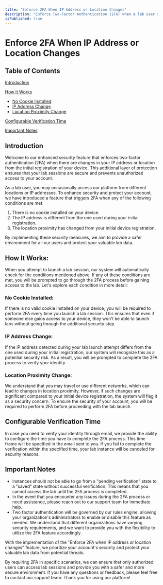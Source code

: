 ```yaml
---
title: "Enforce 2FA When IP Address or Location Changes"
description: "Enforce Two-Factor Authentication (2FA) when a lab user's IP address or location changes from their initial device registration."
isPublished: true
---
```


# Enforce 2FA When IP Address or Location Changes

## Table of Contents

[Introduction](#introduction)

[How It Works](#how-it-works)
*   [No Cookie Installed](#no-cookie-installed)
*   [IP Address Change](#ip-address-change)
*   [Location Proximity Change](#location-proximity-change)

[Configurable Verification Time](#configurable-verification-time)

[Important Notes](#important-notes)

## Introduction

Welcome to our enhanced security feature that enforces two-factor authentication (2FA) when there are changes in your IP address or location from the initial registration of your device. This additional layer of protection ensures that your lab sessions are secure and prevents unauthorized access to your account.


As a lab user, you may occasionally access our platform from different locations or IP addresses. To enhance security and protect your account, we have introduced a feature that triggers 2FA when any of the following conditions are met:

1.  There is no cookie installed on your device.
1.  The IP address is different from the one used during your initial registration.
1.  The location proximity has changed from your initial device registration.

By implementing these security measures, we aim to provide a safer environment for all our users and protect your valuable lab data.

## How It Works:

When you attempt to launch a lab session, our system will automatically check for the conditions mentioned above. If any of these conditions are met, you will be prompted to go through the 2FA process before gaining access to the lab. Let's explore each condition in more detail:

### No Cookie Installed:

If there is no valid cookie installed on your device, you will be required to perform 2FA every time you launch a lab session. This ensures that even if someone else gains access to your device, they won't be able to launch labs without going through the additional security step.

### IP Address Change:

If the IP address detected during your lab launch attempt differs from the one used during your initial registration, our system will recognize this as a potential security risk. As a result, you will be prompted to complete the 2FA process to verify your identity.

### Location Proximity Change:

We understand that you may travel or use different networks, which can lead to changes in location proximity. However, if such changes are significant compared to your initial device registration, the system will flag it as a security concern. To ensure the security of your account, you will be required to perform 2FA before proceeding with the lab launch.

## Configurable Verification Time

In case you need to verify your identity through email, we provide the ability to configure the time you have to complete the 2FA process. This time frame will be specified in the email sent to you. If you fail to complete the verification within the specified time, your lab instance will be canceled for security reasons.

## Important Notes

* Instances should not be able to go from a "pending verification" state to a "saved" state without successful verification. This means that you cannot access the lab until the 2FA process is completed.
* In the event that you encounter any issues during the 2FA process or need assistance, please reach out to our support team for immediate help.
* Two factor authentication will be governed by our rules engine, allowing your organization's administrators to enable or disable this feature as needed.
We understand that different organizations have varying security requirements, and we want to provide you with the flexibility to utilize the 2FA feature accordingly.



With the implementation of the "Enforce 2FA when IP address or location changes" feature, we prioritize your account's security and protect your valuable lab data from potential threats. 

By requiring 2FA in specific scenarios, we can ensure that only authorized users can access lab sessions and provide you with a safer and more secure environment. If you have any questions or feedback, please feel free to contact our support team. Thank you for using our platform!
